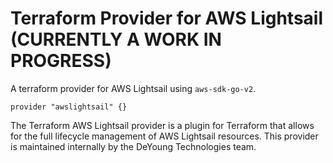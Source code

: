 # Terraform Provider for AWS Lightsail (CURRENTLY A WORK IN PROGRESS)
A terraform provider for AWS Lightsail using `aws-sdk-go-v2`.

```
provider "awslightsail" {}
```

The Terraform AWS Lightsail provider is a plugin for Terraform that allows for the full lifecycle management of AWS Lightsail resources.
This provider is maintained internally by the DeYoung Technologies team.
<!-- ## Quick Starts

Need links here once we have contributing guidelines and the module has been published.
- [Using the provider](https://registry.terraform.io/providers/hashicorp/aws/latest/docs)
- [Provider development](docs/contributing)

## Documentation

Full, comprehensive documentation is available on the Terraform website:
https://terraform.io/docs/providers/aws/index.html

## Roadmap

Our roadmap for expanding support in Terraform for AWS Lightsail resources can be found in our [Roadmap](ROADMAP.md) which is published quarterly.

## Frequently Asked Questions

Responses to our most frequently asked questions can be found in our [FAQ](docs/contributing/faq.md )

## Contributing

The Terraform AWS Provider is the work of thousands of contributors. We appreciate your help!

To contribute, please read the contribution guidelines: [Contributing to Terraform - AWS Provider](docs/contributing) -->